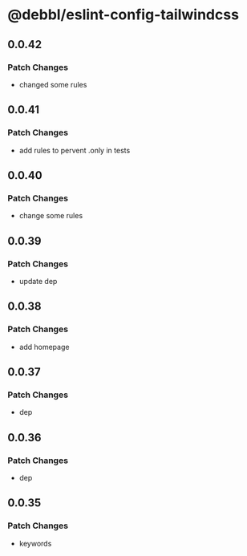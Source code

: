 # @debbl/eslint-config-tailwindcss

## 0.0.42

### Patch Changes

- changed some rules

## 0.0.41

### Patch Changes

- add rules to pervent .only in tests

## 0.0.40

### Patch Changes

- change some rules

## 0.0.39

### Patch Changes

- update dep

## 0.0.38

### Patch Changes

- add homepage

## 0.0.37

### Patch Changes

- dep

## 0.0.36

### Patch Changes

- dep

## 0.0.35

### Patch Changes

- keywords
